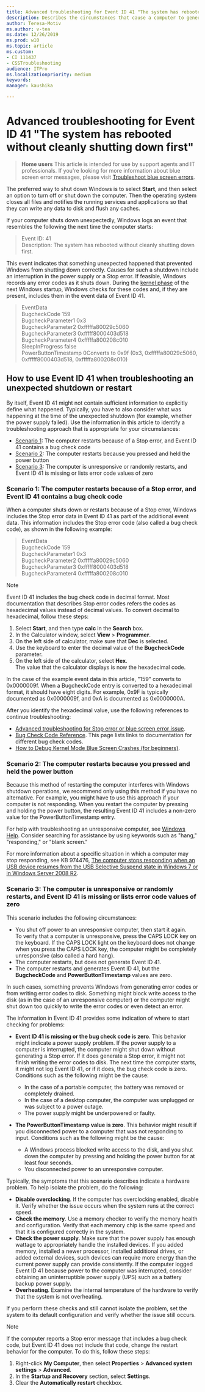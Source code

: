 ```yaml
---
title: Advanced troubleshooting for Event ID 41 "The system has rebooted without cleanly shutting down first"
description: Describes the circumstances that cause a computer to generate Event ID 41, and provides guidance for troubleshooting the issue
author: Teresa-Motiv
ms.author: v-tea
ms.date: 12/26/2019
ms.prod: w10
ms.topic: article
ms.custom: 
- CI 111437
- CSSTroubleshooting
audience: ITPro
ms.localizationpriority: medium
keywords: 
manager: kaushika

---
```


# Advanced troubleshooting for Event ID 41 "The system has rebooted without cleanly shutting down first"

> **Home users**
> This article is intended for use by support agents and IT professionals. If you're looking for more information about blue screen error messages, please visit [Troubleshoot blue screen errors](https://support.microsoft.com/help/14238/windows-10-troubleshoot-blue-screen-errors).

The preferred way to shut down Windows is to select **Start**, and then select an option to turn off or shut down the computer. Then the operating system closes all files and notifies the running services and applications so that they can write any data to disk and flush any caches.

If your computer shuts down unexpectedly, Windows logs an event that resembles the following the next time the computer starts:

> Event ID: 41  
> Description: The system has rebooted without cleanly shutting down first.

This event indicates that something unexpected happened that prevented Windows from shutting down correctly. Causes for such a shutdown include an interruption in the power supply or a Stop error. If feasible, Windows records any error codes as it shuts down. During the [kernel phase](advanced-troubleshooting-boot-problems.md#kernel-phase) of the next Windows startup, Windows checks for these codes and, if they are present, includes them in the event data of Event ID 41.

> EventData  
> BugcheckCode 159  
> BugcheckParameter1 0x3  
> BugcheckParameter2 0xfffffa80029c5060  
> BugcheckParameter3 0xfffff8000403d518  
> BugcheckParameter4 0xfffffa800208c010  
> SleepInProgress false  
> PowerButtonTimestamp 0Converts to 0x9f (0x3, 0xfffffa80029c5060, 0xfffff8000403d518, 0xfffffa800208c010)  

## How to use Event ID 41 when troubleshooting an unexpected shutdown or restart

By itself, Event ID 41 might not contain sufficient information to explicitly define what happened. Typically, you have to also consider what was happening at the time of the unexpected shutdown (for example, whether the power supply failed). Use the information in this article to identify a troubleshooting approach that is appropriate for your circumstances:

- [Scenario 1](#scen1): The computer restarts because of a Stop error, and Event ID 41 contains a bug check code
- [Scenario 2](#scen2): The computer restarts because you pressed and held the power button
- [Scenario 3](#scen2): The computer is unresponsive or randomly restarts, and Event ID 41 is missing or lists error code values of zero

### <a name="scen1"></a>Scenario 1: The computer restarts because of a Stop error, and Event ID 41 contains a bug check code

When a computer shuts down or restarts because of a Stop error, Windows includes the Stop error data in Event ID 41 as part of the additional event data. This information includes the Stop error code (also called a bug check code), as shown in the following example:

> EventData  
> BugcheckCode 159  
> BugcheckParameter1 0x3  
> BugcheckParameter2 0xfffffa80029c5060  
> BugcheckParameter3 0xfffff8000403d518  
> BugcheckParameter4 0xfffffa800208c010  

> [!NOTE]  
> Event ID 41 includes the bug check code in decimal format. Most documentation that describes Stop error codes refers the codes as hexadecimal values instead of decimal values. To convert decimal to hexadecimal, follow these steps:
>  
> 1. Select **Start**, and then type **calc** in the **Search** box.
> 1. In the Calculator window, select **View** > **Programmer**.
> 1. On the left side of calculator, make sure that **Dec** is selected.
> 1. Use the keyboard to enter the decimal value of the **BugcheckCode** parameter.
> 1. On the left side of the calculator, select **Hex**.  
> The value that the calculator displays is now the hexadecimal code.
>  
> In the case of the example event data in this article, "159" converts to 0x0000009f. When a BugcheckCode entry is converted to a hexadecimal format, it should have eight digits. For example, 0x9F is typically documented as 0x0000009f, and 0xA is documented as 0x0000000A.  

After you identify the hexadecimal value, use the following references to continue troubleshooting:

- [Advanced troubleshooting for Stop error or blue screen error issue](troubleshoot-stop-errors.md).
- [Bug Check Code Reference](https://docs.microsoft.com/windows-hardware/drivers/debugger/bug-check-code-reference2). This page lists links to documentation for different bug check codes.
- [How to Debug Kernel Mode Blue Screen Crashes (for beginners)](https://blogs.technet.microsoft.com/askcore/2008/10/31/how-to-debug-kernel-mode-blue-screen-crashes-for-beginners/).

### <a name="scen2"></a>Scenario 2: The computer restarts because you pressed and held the power button

Because this method of restarting the computer interferes with Windows shutdown operations, we recommend only using this method if you have no alternative. For example, you might have to use this approach if your computer is not responding. When you restart the computer by pressing and holding the power button, the resulting Event ID 41 includes a non-zero value for the PowerButtonTimestamp entry.

For help with troubleshooting an unresponsive computer, see [Windows Help](https://support.microsoft.com/hub/4338813/windows-help?os=windows-10). Consider searching for assistance by using keywords such as "hang," "responding," or "blank screen."

For more information about a specific situation in which a computer may stop responding, see KB 974476, [The computer stops responding when an USB device resumes from the USB Selective Suspend state in Windows 7 or in Windows Server 2008 R2](https://support.microsoft.com/help/974476/the-computer-stops-responding-when-an-usb-device-resumes-from-the-usb).

### <a name="scen3"></a>Scenario 3: The computer is unresponsive or randomly restarts, and Event ID 41 is missing or lists error code values of zero

This scenario includes the following circumstances:

- You shut off power to an unresponsive computer, then start it again.  
   To verify that a computer is unresponsive, press the CAPS LOCK key on the keyboard. If the CAPS LOCK light on the keyboard does not change when you press the CAPS LOCK key, the computer might be completely unresponsive (also called a hard hang).  
- The computer restarts, but does not generate Event ID 41.
- The computer restarts and generates Event ID 41, but the **BugcheckCode** and **PowerButtonTimestamp** values are zero.

In such cases, something prevents Windows from generating error codes or from writing error codes to disk. Something might block write access to the disk (as in the case of an unresponsive computer) or the computer might shut down too quickly to write the error codes or even detect an error.

The information in Event ID 41 provides some indication of where to start checking for problems:

- **Event ID 41 is missing or the bug check code is zero**. This behavior might indicate a power supply problem. If the power supply to a computer is interrupted, the computer might shut down without generating a Stop error. If it does generate a Stop error, it might not finish writing the error codes to disk. The next time the computer starts, it might not log Event ID 41, or if it does, the bug check code is zero. Conditions such as the following might be the cause:
  - In the case of a portable computer, the battery was removed or completely drained.
  - In the case of a desktop computer, the computer was unplugged or was subject to a power outage.
  - The power supply might be underpowered or faulty.

- **The PowerButtonTimestamp value is zero**. This behavior might result if you disconnected power to a computer that was not responding to input. Conditions such as the following might be the cause:
  - A Windows process blocked write access to the disk, and you shut down the computer by pressing and holding the power button for at least four seconds.
  - You disconnected power to an unresponsive computer.

Typically, the symptoms that this scenario describes indicate a hardware problem. To help isolate the problem, do the following:

- **Disable overclocking**. If the computer has overclocking enabled, disable it. Verify whether the issue occurs when the system runs at the correct speed.
- **Check the memory**. Use a memory checker to verify the memory health and configuration. Verify that each memory chip is the same speed and that it is configured correctly in the system.
- **Check the power supply**. Make sure that the power supply has enough wattage to appropriately handle the installed devices. If you added memory, installed a newer processor, installed additional drives, or added external devices, such devices can require more energy than the current power supply can provide consistently. If the computer logged Event ID 41 because power to the computer was interrupted, consider obtaining an uninterruptible power supply (UPS) such as a battery backup power supply.
- **Overheating**. Examine the internal temperature of the hardware to verify that the system is not overheating.

If you perform these checks and still cannot isolate the problem, set the system to its default configuration and verify whether the issue still occurs.

> [!NOTE]  
> If the computer reports a Stop error message that includes a bug check code, but Event ID 41 does not include that code, change the restart behavior for the computer. To do this, follow these steps:
>  
> 1. Right-click **My Computer**, then select **Properties** > **Advanced system settings** > **Advanced**.
> 1. In the **Startup and Recovery** section, select **Settings**.
> 1. Clear the **Automatically restart** checkbox.
